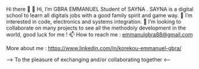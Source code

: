 Hi there 👋
👋 Hi, I’m GBRA EMMANUEL Student of SAYNA . SAYNA is a digital school to learn all digitals jobs with a good family spirit and game way.
👀 I’m interested in code, electronics and systems integration.
💞️ I’m looking to collaborate on many projects to see all the methodoly development in the world, good luck for me !
📫 How to reach me : emmanulgbra88@gmail.com


More about me : https://www.linkedin.com/in/korekou-emmanuel-gbra/


--> To the pleasure of exchanging and/or collaborating together <--

